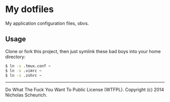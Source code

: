 My dotfiles
===========

My application configuration files, obvs.

Usage
-----

Clone or fork this project, then just symlink these bad boys into your home directory:

```bash
$ ln -s .tmux.conf ~
$ ln -s .vimrc ~
$ ln -s .zshrc ~
```

---

Do What The Fuck You Want To Public License (WTFPL). Copyright (c) 2014 Nicholas Scheurich.
